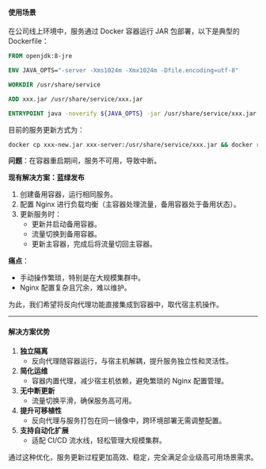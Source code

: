 #### **使用场景**

在公司线上环境中，服务通过 Docker 容器运行 JAR 包部署，以下是典型的 Dockerfile：

```dockerfile
FROM openjdk:8-jre

ENV JAVA_OPTS="-server -Xms1024m -Xmx1024m -Dfile.encoding=utf-8"

WORKDIR /usr/share/service

ADD xxx.jar /usr/share/service/xxx.jar

ENTRYPOINT java -noverify ${JAVA_OPTS} -jar /usr/share/service/xxx.jar --server.port=8080
```

目前的服务更新方式为：

```bash
docker cp xxx-new.jar xxx-server:/usr/share/service/xxx.jar && docker restart xxx-server
```

**问题**：在容器重启期间，服务不可用，导致中断。

**现有解决方案：蓝绿发布**

1. 创建备用容器，运行相同服务。
2. 配置 Nginx 进行负载均衡（主容器处理流量，备用容器处于备用状态）。
3. 更新服务时：
    - 更新并启动备用容器。
    - 流量切换到备用容器。
    - 更新主容器，完成后将流量切回主容器。

**痛点**：

- 手动操作繁琐，特别是在大规模集群中。
- Nginx 配置复杂且冗余，难以维护。

为此，我们希望将反向代理功能直接集成到容器中，取代宿主机操作。

------

#### **解决方案优势**

1. **独立隔离**
    - 反向代理随容器运行，与宿主机解耦，提升服务独立性和灵活性。
2. **简化运维**
    - 容器内置代理，减少宿主机依赖，避免繁琐的 Nginx 配置管理。
3. **无中断更新**
    - 流量切换平滑，确保服务高可用。
4. **提升可移植性**
    - 反向代理与服务打包在同一镜像中，跨环境部署无需调整配置。
5. **支持自动化扩展**
    - 适配 CI/CD 流水线，轻松管理大规模集群。

通过这种优化，服务更新过程更加高效、稳定，完全满足企业级高可用场景需求。